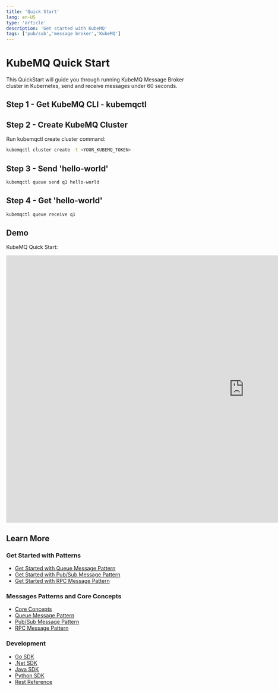 ```yaml
---
title: 'Quick Start'
lang: en-US
type: 'article'
description: 'Get started with KubeMQ'
tags: ['pub/sub','message broker','KubeMQ']
---
```


# KubeMQ Quick Start
This QuickStart will guide you through running KubeMQ Message Broker cluster in Kubernetes, send and receive messages under 60 seconds.


## Step 1 - Get KubeMQ CLI - kubemqctl

<CodeSwitcher :languages="{macOS:'macOS',linux64:'Linux 64 Bits',linux32:'Linux 32 Bits',windows:'Windows'}" :isolated="true">

<template v-slot:macOS>

Copy and paste the following lines:

```bash
sudo curl -L https://github.com/kubemq-io/kubemqctl/releases/download/latest/kubemqctl_darwin_amd64 -o /usr/local/bin/kubemqctl 
sudo chmod +x /usr/local/bin/kubemqctl

```

</template>


<template v-slot:linux64>

Copy and paste the following lines:

```bash
sudo curl -L https://github.com/kubemq-io/kubemqctl/releases/download/latest/kubemqctl_linux_amd64 -o /usr/local/bin/kubemqctl
sudo chmod +x /usr/local/bin/kubemqctl

```

</template>


<template v-slot:linux32>

Copy and paste the following lines:

```bash
sudo curl -L https://github.com/kubemq-io/kubemqctl/releases/download/latest/kubemqctl_linux_386 -o /usr/local/bin/kubemqctl
sudo chmod +x /usr/local/bin/kubemqctl

```

</template>


<template v-slot:windows>

##### Option 1:

- [Download the latest kubemqctl.exe](https://github.com/kubemq-io/kubemqctl/releases/download/latest/kubemqctl.exe).
- Place the file under e.g. `C:\Program Files\kubemqctl\kubemqctl.exe`
- Add that directory to your system path to access it from any command prompt

##### Option 2:
Run in PowerShell as administrator:

```powershell
New-Item -ItemType Directory 'C:\Program Files\kubemqctl'
Invoke-WebRequest https://github.com/kubemq-io/kubemqctl/releases/download/latest/kubemqctl.exe -OutFile 'C:\Program Files\kubemqctl\kubemqctl.exe'
[Environment]::SetEnvironmentVariable('Path', [Environment]::GetEnvironmentVariable('Path', [EnvironmentVariableTarget]::Machine) + ';C:\Program Files\kubemqctl', [EnvironmentVariableTarget]::Machine)
$env:Path += ';C:\Program Files\kubemqctl'
```

</template>

</CodeSwitcher>


## Step 2 - Create KubeMQ Cluster

Run kubemqctl create cluster command:

``` bash
kubemqctl cluster create -t <YOUR_KUBEMQ_TOKEN>
```


## Step 3 - Send 'hello-world'

``` bash
kubemqctl queue send q1 hello-world
```

## Step 4 - Get 'hello-world'

``` bash
kubemqctl queue receive q1
```


## Demo

KubeMQ Quick Start:

<div class="video-block">
    <iframe width="1280" height="720"
      src="https://www.youtube.com/embed/G3WIxa7YfFI" frameborder="0"
      allow="accelerometer; autoplay; encrypted-media; gyroscope; picture-in-picture"
      allowfullscreen>
    </iframe>
</div>

## Learn More

### Get Started with Patterns

- [Get Started with Queue Message Pattern](../get_started/queue.md)
- [Get Started with Pub/Sub Message Pattern](../get_started/pubsub.md)
- [Get Started with RPC Message Pattern](../get_started/rpc.md)

### Messages Patterns and Core Concepts

- [Core Concepts](../tutorials/concepts.md)
- [Queue Message Pattern](../tutorials/queue.md)
- [Pub/Sub Message Pattern](../tutorials/pubsub.md)
- [RPC Message Pattern](../tutorials/rpc.md)

### Development

- [Go SDK](../development/go.md)
- [.Net SDK](../development/net.md)
- [Java SDK](../development/java.md)
- [Python SDK](../development/python.md)
- [Rest Reference](../development/rest.md)
